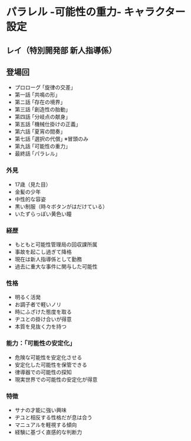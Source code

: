 # パラレル -可能性の重力- キャラクター設定

## レイ（特別開発部 新人指導係）
## 登場回
- プロローグ ｢旋律の交差｣
- 第一話 ｢共鳴の形｣
- 第ニ話 ｢存在の境界｣
- 第三話 ｢創造性の胎動｣
- 第四話 ｢分岐点の献身｣
- 第五話 ｢機械仕掛けの正義｣
- 第六話 ｢夏宵の間奏｣
- 第七話 ｢選択の代償｣ ※冒頭のみ
- 第九話 ｢可能性の重力｣
- 最終話 ｢パラレル｣

### 外見
- 17歳（見た目）
- 金髪の少年
- 中性的な容姿
- 黒い制服（時々ボタンがはだけている）
- いたずらっぽい黄色い瞳

### 経歴
- もともと可能性管理局の回収課所属
- 事故を起こし過ぎて降格
- 現在は新人指導係として勤務
- 過去に重大な事件に関与した可能性

### 性格
- 明るく活発
- お調子者で軽いノリ
- 時にふざけた態度を取る
- ヂユとの掛け合いが得意
- 本質を見抜く力を持つ

### 能力：「可能性の安定化」
- 危険な可能性を安定化させる
- 安定化した可能性を保管できる
- 律導器での可能性の探知
- 現実世界での可能性の安定化が得意

### 特徴
- サナの才能に強い興味
- ヂユと相反する性格だが息は合う
- マニュアルを軽視する傾向
- 経験に基づく直感的な判断力
